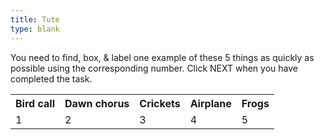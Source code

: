```yaml
---
title: Tute
type: blank
---
```



You need to find, box, & label one example of these 5 things as quickly as possible using the corresponding number.
Click NEXT when you have completed the task.

<table>
<tr>
<th>Bird call</th>
<th>Dawn chorus</th>
<th>Crickets</th>
<th>Airplane</th>
<th>Frogs</th>
</tr>
<tr>
<td>1</td>
<td>2</td>
<td>3</td>
<td>4</td>
<td>5</td>
</tr>
</table>








